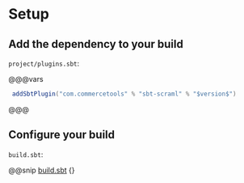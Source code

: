 # Setup

## Add the dependency to your build

`project/plugins.sbt`:

@@@vars
```scala
 addSbtPlugin("com.commercetools" % "sbt-scraml" % "$version$")
```
@@@

## Configure your build

`build.sbt`:

@@snip [build.sbt](../../../src/sbt-test/sbt-scraml/simple/build.sbt) {}